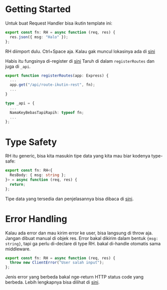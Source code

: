 # Getting Started

Untuk buat Request Handler bisa ikutin template ini:

```ts
export const fn: RH = async function (req, res) {
  res.json({ msg: "Halo" });
};
```

RH diimport dulu. Ctrl+Space aja. Kalau gak muncul lokasinya ada di [sini](src/helpers/types.ts)

Habis itu fungsinya di-register di [sini](src/routes.ts)
Taruh di dalam `registerRoutes` dan juga di `_api`.

```ts
export function registerRoutes(app: Express) {
  ...
  app.get("/api/route-ikutin-rest", fn);
  ...
}
```

```ts
type _api = {
  ...
  NamaKeyBebasTapiRapih: typeof fn;
  ...
};
```

# Type Safety

RH itu generic, bisa kita masukin tipe data yang kita mau biar kodenya type-safe:

```ts
export const fn: RH<{
  ResBody: { msg: string };
}> = async function (req, res) {
  return;
};
```

Tipe data yang tersedia dan penjelasannya bisa dibaca di [sini](src/helpers/types.ts).

# Error Handling

Kalau ada error dan mau kirim error ke user, bisa langsung di throw aja. Jangan dibuat manual di objek res.
Error bakal dikirim dalam bentuk `{msg: string}`, tapi ga perlu di-declare di type RH. bakal di-handle otomatis sama middleware.

```ts
export const fn: RH = async function (req, res) {
  throw new ClientError("User salah input");
};
```

Jenis error yang berbeda bakal nge-return HTTP status code yang berbeda.
Lebih lengkapnya bisa dilihat di [sini](src/helpers/error.ts).
